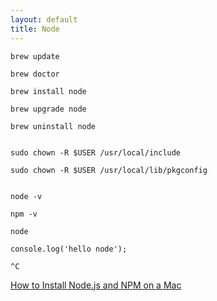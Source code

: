 ```yaml
---
layout: default
title: Node
---
```



	brew update 

	brew doctor

	brew install node

	brew upgrade node

	brew uninstall node

	
	sudo chown -R $USER /usr/local/include

	sudo chown -R $USER /usr/local/lib/pkgconfig


	node -v

	npm -v

	node

	console.log('hello node');

	^C

[How to Install Node.js and NPM on a Mac](hhttp://blog.teamtreehouse.com/install-node-js-npm-mac)

